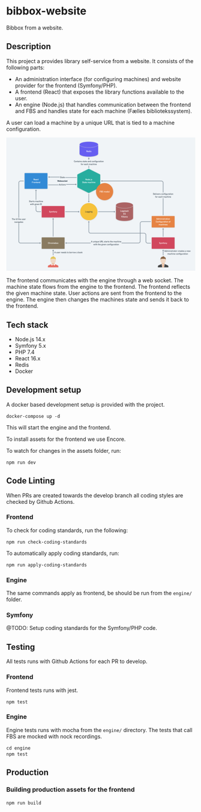 # bibbox-website

Bibbox from a website.

## Description

This project a provides library self-service from a website. It consists of the
following parts:

- An administration interface (for configuring machines) and website provider for the frontend (Symfony/PHP).
- A frontend (React) that exposes the library functions available to the user.
- An engine (Node.js) that handles communication between the frontend and FBS and handles state for each machine (Fælles bibliotekssystem).

A user can load a machine by a unique URL that is tied to a machine configuration.

![alt text](docs/architecture.png "Architecture")

The frontend communicates with the engine through a web socket.
The machine state flows from the engine to the frontend.
The frontend reflects the given machine state.
User actions are sent from the frontend to the engine.
The engine then changes the machines state and sends it back to the frontend.

## Tech stack

* Node.js 14.x
* Symfony 5.x
* PHP 7.4
* React 16.x
* Redis
* Docker

## Development setup

A docker based development setup is provided with the project.

```
docker-compose up -d
```

This will start the engine and the frontend.

To install assets for the frontend we use Encore.

To watch for changes in the assets folder, run:
```
npm run dev
```

## Code Linting

When PRs are created towards the develop branch all coding styles are checked by Github Actions.

### Frontend

To check for coding standards, run the following:

```
npm run check-coding-standards
```

To automatically apply coding standards, run:

```
npm run apply-coding-standards
```

### Engine

The same commands apply as frontend, be should be run from the `engine/` folder.

### Symfony

@TODO: Setup coding standards for the Symfony/PHP code.

## Testing

All tests runs with Github Actions for each PR to develop.

### Frontend

Frontend tests runs with jest.

```
npm test
```

### Engine

Engine tests runs with mocha from the `engine/` directory. The tests that
call FBS are mocked with nock recordings.

```
cd engine
npm test
```

## Production

### Building production assets for the frontend

```
npm run build
```
